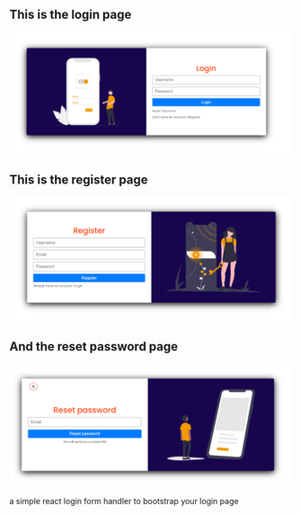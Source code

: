 ## This is the login page

![login](./src/assets/login.png)

## This is the register page

![login](./src/assets/register.png)

## And the reset password page

![login](./src/assets/resetpassword.png)

a simple react login form handler to bootstrap your login page
